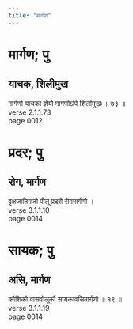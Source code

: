 ```yaml
---
title: "मार्गण"
---
```


# मार्गण; पु
## याचक, शिलीमुख
मार्गणो याचको ज्ञेयो मार्गणोऽपि शिलीमुखः ॥ ७३ ॥<br />verse 2.1.1.73<br />page 0012

# प्रदर; पु
## रोग, मार्गण
वृक्षजातिगजौ पीलू प्रदरौ रोगमार्गणौ ।<br />verse 3.1.1.10<br />page 0014

# सायक; पु
## असि, मार्गण
कौशिकौ वासवोलूकौ सायकावसिमार्गणौ ॥ १९ ॥<br />verse 3.1.1.19<br />page 0014

